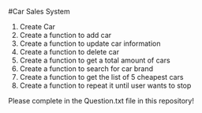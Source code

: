 #Car Sales System
1.	Create Car 
2.	Create a function to add car
3.	Create a function to update car information
4.	Create a function to delete car
5.	Create a function to get a total amount of cars
6.	Create a function to search for car brand
7.	Create a function to get the list of 5 cheapest cars 
8.	Create a function to repeat it until user wants to stop

Please complete in the Question.txt file in this repository!
